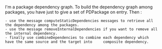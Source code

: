 I'm a package dependency graph. 
To build the dependency graph among packages, you have just to give a set of PDPackage on entry. Then :

	- use the message computeStaticDependencies messages to retrieve all the dependency among the packages.
	- use the message removeInternalDependencies if you want to remove all the internal dependency.
	- finally use combineDependencies to combine each dependency which have the same source and the target into 	composite dependency.
		